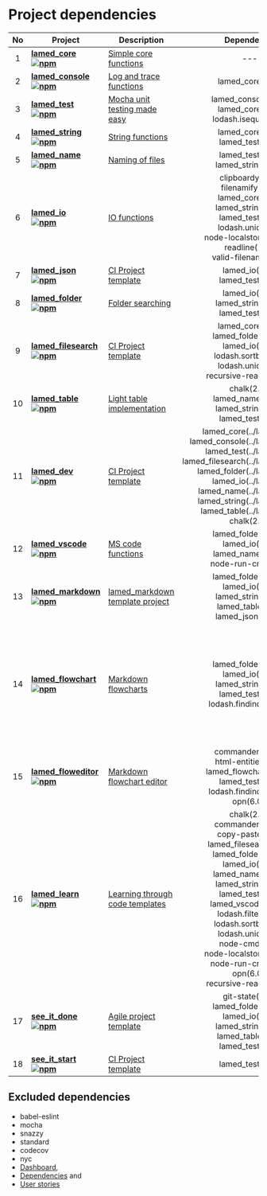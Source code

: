 # Project dependencies

No | Project | Description | Dependencies | devDependencies | Total
:----: | -------- | ------------ | :---------------: | :------------: | :-----:
1 | **[lamed_core](https://github.com/perezLamed/lamed_core) <br> [![npm](https://img.shields.io/npm/v/lamed_core.svg)](https://www.npmjs.org/package/lamed_core)** | [Simple core functions](https://github.com/perezLamed/lamed_core/blob/master/doc/functions.md) | ---- | ---- | 0
2 | **[lamed_console](https://github.com/perezLamed/lamed_console) <br> [![npm](https://img.shields.io/npm/v/lamed_console.svg)](https://www.npmjs.org/package/lamed_console)** | [Log and trace functions](https://github.com/perezLamed/lamed_console/blob/master/doc/functions.md) | lamed_core(1.4.2) | ---- | 1
3 | **[lamed_test](https://github.com/perezLamed/lamed_test) <br> [![npm](https://img.shields.io/npm/v/lamed_test.svg)](https://www.npmjs.org/package/lamed_test)** | [Mocha unit testing made easy](https://github.com/perezLamed/lamed_test/blob/master/doc/functions.md) | lamed_console(1.3.1)<br>lamed_core(1.4.2)<br>lodash.isequal(4.5.0) | ---- | 3
4 | **[lamed_string](https://github.com/perezLamed/lamed_string) <br> [![npm](https://img.shields.io/npm/v/lamed_string.svg)](https://www.npmjs.org/package/lamed_string)** | [String functions](https://github.com/perezLamed/lamed_string/blob/master/doc/functions.md) | lamed_core(1.4.2)<br>lamed_test(2.7.4) | ---- | 2
5 | **[lamed_name](https://github.com/perezLamed/lamed_name) <br> [![npm](https://img.shields.io/npm/v/lamed_name.svg)](https://www.npmjs.org/package/lamed_name)** | [Naming of files](https://github.com/perezLamed/lamed_name/blob/master/doc/functions.md) | lamed_test(2.7.4)<br>lamed_string(1.5.5) | ---- | 2
6 | **[lamed_io](https://github.com/perezLamed/lamed_io) <br> [![npm](https://img.shields.io/npm/v/lamed_io.svg)](https://www.npmjs.org/package/lamed_io)** | [IO functions](https://github.com/perezLamed/lamed_io/blob/master/doc/functions.md) | clipboardy(2.1.0)<br>filenamify(4.1.0)<br>lamed_core(1.4.2)<br>lamed_string(1.5.5)<br>lamed_test(2.7.4)<br>lodash.uniq(4.5.0)<br>node-localstorage(1.3.1)<br>readline(1.3.0)<br>valid-filename(3.1.0) | ---- | 9
7 | **[lamed_json](https://github.com/perezLamed/lamed_json) <br> [![npm](https://img.shields.io/npm/v/lamed_json.svg)](https://www.npmjs.org/package/lamed_json)** | [CI Project template](https://github.com/perezLamed/lamed_json/blob/master/doc/functions.md) | lamed_io(1.3.9)<br>lamed_test(2.7.4) | ---- | 2
8 | **[lamed_folder](https://github.com/perezLamed/lamed_folder) <br> [![npm](https://img.shields.io/npm/v/lamed_folder.svg)](https://www.npmjs.org/package/lamed_folder)** | [Folder searching](https://github.com/perezLamed/lamed_folder/blob/master/doc/functions.md) | lamed_io(1.3.9)<br>lamed_string(1.5.5)<br>lamed_test(2.7.4) | ---- | 3
9 | **[lamed_filesearch](https://github.com/perezLamed/lamed_filesearch) <br> [![npm](https://img.shields.io/npm/v/lamed_filesearch.svg)](https://www.npmjs.org/package/lamed_filesearch)** | [CI Project template](https://github.com/perezLamed/lamed_filesearch/blob/master/doc/functions.md) | lamed_core(1.4.2)<br>lamed_folder(1.2.50)<br>lamed_io(1.3.9)<br>lodash.sortby(4.7.0)<br>lodash.uniq(4.5.0)<br>recursive-readdir(2.2.2) | lamed_test(2.7.4) | 7
10 | **[lamed_table](https://github.com/perezLamed/lamed_table) <br> [![npm](https://img.shields.io/npm/v/lamed_table.svg)](https://www.npmjs.org/package/lamed_table)** | [Light table implementation](https://github.com/perezLamed/lamed_table/blob/master/doc/functions.md) | chalk(2.4.2)<br>lamed_name(1.0.29)<br>lamed_string(1.5.5)<br>lamed_test(2.7.4) | ---- | 4
11 | **[lamed_dev](https://github.com/perezLamed/lamed_dev) <br> [![npm](https://img.shields.io/npm/v/lamed_dev.svg)](https://www.npmjs.org/package/lamed_dev)** | [CI Project template](https://github.com/perezLamed/lamed_dev/blob/master/doc/functions.md) | lamed_core(../lamed_core)<br>lamed_console(../lamed_console)<br>lamed_test(../lamed_test)<br>lamed_filesearch(../lamed_filesearch)<br>lamed_folder(../lamed_folder)<br>lamed_io(../lamed_io)<br>lamed_name(../lamed_name)<br>lamed_string(../lamed_string)<br>lamed_table(../lamed_table)<br>chalk(2.4.2) | ---- | 10
12 | **[lamed_vscode](https://github.com/perezLamed/lamed_vscode) <br> [![npm](https://img.shields.io/npm/v/lamed_vscode.svg)](https://www.npmjs.org/package/lamed_vscode)** | [MS code functions](https://github.com/perezLamed/lamed_vscode/blob/master/doc/functions.md) | lamed_folder(1.2.50)<br>lamed_io(1.3.9)<br>lamed_name(1.0.29)<br>node-run-cmd(1.0.1) | lamed_test(2.7.4) | 5
13 | **[lamed_markdown](https://github.com/perezLamed/lamed_markdown) <br> [![npm](https://img.shields.io/npm/v/lamed_markdown.svg)](https://www.npmjs.org/package/lamed_markdown)** | [lamed_markdown template project](https://github.com/perezLamed/lamed_markdown/blob/master/doc/functions.md) | lamed_folder(1.2.50)<br>lamed_io(1.3.9)<br>lamed_string(1.5.5)<br>lamed_table(1.4.4)<br>lamed_json(0.0.24) | lamed_test(2.7.4) | 6
14 | **[lamed_flowchart](https://github.com/perezLamed/lamed_flowchart) <br> [![npm](https://img.shields.io/npm/v/lamed_flowchart.svg)](https://www.npmjs.org/package/lamed_flowchart)** | [Markdown flowcharts](https://github.com/perezLamed/lamed_flowchart/blob/master/doc/functions.md) | lamed_folder(1.2.50)<br>lamed_io(1.3.9)<br>lamed_string(1.5.5)<br>lamed_test(2.7.4)<br>lodash.findindex(4.6.0) | expect(24.8.0)<br>html-entities(1.2.1)<br>opn(6.0.0)<br>uglifyjs-webpack-plugin(2.1.3)<br>webpack(4.35.2)<br>webpack-cli(3.3.5)<br>webpack-strip-block(0.2.0) | 12
15 | **[lamed_floweditor](https://github.com/perezLamed/lamed_floweditor) <br> [![npm](https://img.shields.io/npm/v/lamed_floweditor.svg)](https://www.npmjs.org/package/lamed_floweditor)** | [Markdown flowchart editor](https://github.com/perezLamed/lamed_floweditor/blob/master/doc/functions.md) | commander(2.20.0)<br>html-entities(1.2.1)<br>lamed_flowchart(1.0.50)<br>lamed_test(2.7.4)<br>lodash.findindex(4.6.0)<br>opn(6.0.0) | expect(24.8.0) | 7
16 | **[lamed_learn](https://github.com/perezLamed/lamed_learn) <br> [![npm](https://img.shields.io/npm/v/lamed_learn.svg)](https://www.npmjs.org/package/lamed_learn)** | [Learning through code templates](https://github.com/perezLamed/lamed_learn/blob/master/doc/functions.md) | chalk(2.4.2)<br>commander(2.20.0)<br>copy-paste(1.3.0)<br>lamed_filesearch(1.0.4)<br>lamed_folder(1.2.50)<br>lamed_io(1.3.9)<br>lamed_name(1.0.29)<br>lamed_string(1.5.5)<br>lamed_test(2.7.4)<br>lamed_vscode(0.0.45)<br>lodash.filter(4.6.0)<br>lodash.sortby(4.7.0)<br>lodash.uniq(4.5.0)<br>node-cmd(3.0.0)<br>node-localstorage(1.3.1)<br>node-run-cmd(1.0.1)<br>opn(6.0.0)<br>recursive-readdir(2.2.2) | ---- | 18
17 | **[see_it_done](https://github.com/perezLamed/see_it_done) <br> [![npm](https://img.shields.io/npm/v/see_it_done.svg)](https://www.npmjs.org/package/see_it_done)** | [Agile project template](https://github.com/perezLamed/see_it_done/blob/master/doc/functions.md) | git-state(4.1.0)<br>lamed_folder(1.2.50)<br>lamed_io(1.3.9)<br>lamed_string(1.5.5)<br>lamed_table(1.4.4)<br>lamed_test(2.7.4) | ---- | 6
18 | **[see_it_start](https://github.com/perezLamed/see_it_start) <br> [![npm](https://img.shields.io/npm/v/see_it_start.svg)](https://www.npmjs.org/package/see_it_start)** | [CI Project template](https://github.com/perezLamed/see_it_start/blob/master/doc/functions.md) | lamed_test(2.7.4) | ---- | 1

## Excluded dependencies

- babel-eslint
- mocha
- snazzy
- standard
- codecov
- nyc
- [Dashboard](./Dashboard.md),
- [Dependencies](./Dependencies.md) and
- [User stories](./UserStories.md)